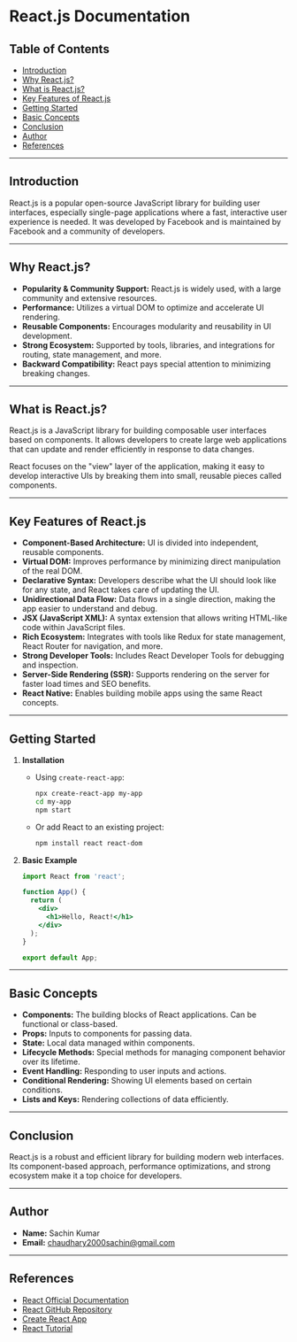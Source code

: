 # React.js Documentation

## Table of Contents

- [Introduction](#introduction)
- [Why React.js?](#why-reactjs)
- [What is React.js?](#what-is-reactjs)
- [Key Features of React.js](#key-features-of-reactjs)
- [Getting Started](#getting-started)
- [Basic Concepts](#basic-concepts)
- [Conclusion](#conclusion)
- [Author](#author)
- [References](#references)

---

## Introduction

React.js is a popular open-source JavaScript library for building user interfaces, especially single-page applications where a fast, interactive user experience is needed. It was developed by Facebook and is maintained by Facebook and a community of developers.

---

## Why React.js?

- **Popularity & Community Support:** React.js is widely used, with a large community and extensive resources.
- **Performance:** Utilizes a virtual DOM to optimize and accelerate UI rendering.
- **Reusable Components:** Encourages modularity and reusability in UI development.
- **Strong Ecosystem:** Supported by tools, libraries, and integrations for routing, state management, and more.
- **Backward Compatibility:** React pays special attention to minimizing breaking changes.

---

## What is React.js?

React.js is a JavaScript library for building composable user interfaces based on components. It allows developers to create large web applications that can update and render efficiently in response to data changes.

React focuses on the "view" layer of the application, making it easy to develop interactive UIs by breaking them into small, reusable pieces called components.

---

## Key Features of React.js

- **Component-Based Architecture:** UI is divided into independent, reusable components.
- **Virtual DOM:** Improves performance by minimizing direct manipulation of the real DOM.
- **Declarative Syntax:** Developers describe what the UI should look like for any state, and React takes care of updating the UI.
- **Unidirectional Data Flow:** Data flows in a single direction, making the app easier to understand and debug.
- **JSX (JavaScript XML):** A syntax extension that allows writing HTML-like code within JavaScript files.
- **Rich Ecosystem:** Integrates with tools like Redux for state management, React Router for navigation, and more.
- **Strong Developer Tools:** Includes React Developer Tools for debugging and inspection.
- **Server-Side Rendering (SSR):** Supports rendering on the server for faster load times and SEO benefits.
- **React Native:** Enables building mobile apps using the same React concepts.

---

## Getting Started

1. **Installation**
   - Using `create-react-app`:
     ```bash
     npx create-react-app my-app
     cd my-app
     npm start
     ```
   - Or add React to an existing project:
     ```bash
     npm install react react-dom
     ```

2. **Basic Example**
   ```jsx
   import React from 'react';

   function App() {
     return (
       <div>
         <h1>Hello, React!</h1>
       </div>
     );
   }

   export default App;
   ```

---

## Basic Concepts

- **Components:** The building blocks of React applications. Can be functional or class-based.
- **Props:** Inputs to components for passing data.
- **State:** Local data managed within components.
- **Lifecycle Methods:** Special methods for managing component behavior over its lifetime.
- **Event Handling:** Responding to user inputs and actions.
- **Conditional Rendering:** Showing UI elements based on certain conditions.
- **Lists and Keys:** Rendering collections of data efficiently.

---

## Conclusion

React.js is a robust and efficient library for building modern web interfaces. Its component-based approach, performance optimizations, and strong ecosystem make it a top choice for developers.

---

## Author

- **Name:** Sachin Kumar
- **Email:** chaudhary2000sachin@gmail.com

---

## References

- [React Official Documentation](https://react.dev/)
- [React GitHub Repository](https://github.com/facebook/react)
- [Create React App](https://create-react-app.dev/)
- [React Tutorial](https://react.dev/learn)